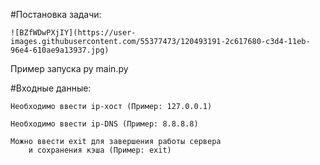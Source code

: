 #Постановка задачи:

	![BZfWDwPXjIY](https://user-images.githubusercontent.com/55377473/120493191-2c617680-c3d4-11eb-96e4-610ae9a13937.jpg)

Пример запуска py main.py

#Входные данные:
	
	Необходимо ввести ip-хост (Пример: 127.0.0.1)

	Необходимо ввести ip-DNS (Пример: 8.8.8.8)

	Можно ввести exit для завершения работы сервера
		и сохранения кэша (Пример: exit)
